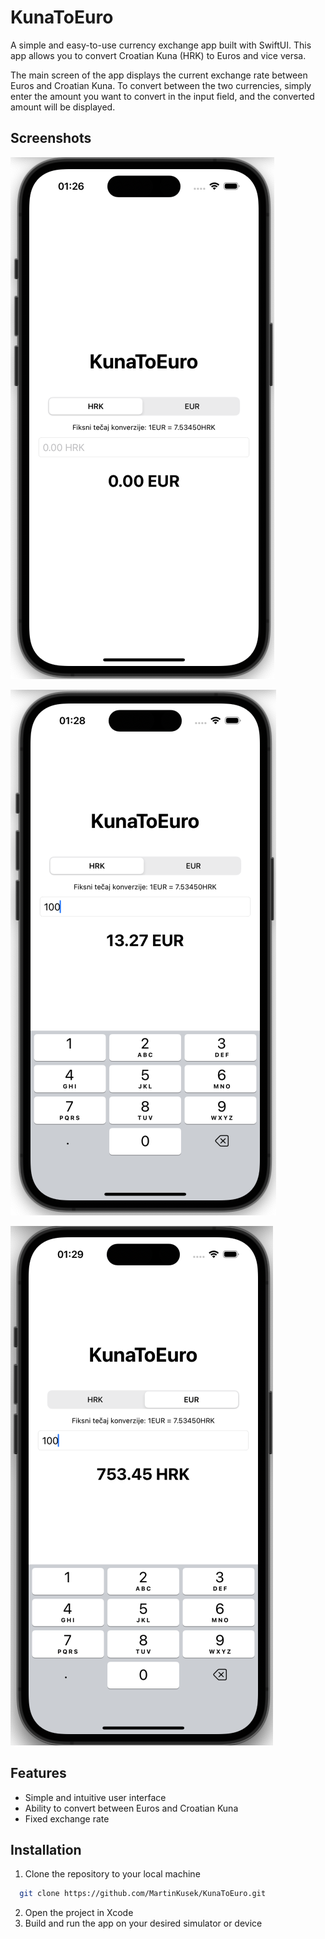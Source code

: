 
# KunaToEuro

A simple and easy-to-use currency exchange app built with SwiftUI. This app allows you to convert Croatian Kuna (HRK) to Euros and vice versa.

The main screen of the app displays the current exchange rate between Euros and Croatian Kuna. To convert between the two currencies, simply enter the amount you want to convert in the input field, and the converted amount will be displayed.

## Screenshots

![App Screenshot](https://github.com/MartinKusek/KunaToEuro/blob/main/Screenshots/Screen1.png)

![App Screenshot](https://github.com/MartinKusek/KunaToEuro/blob/main/Screenshots/Screen2.png)

![App Screenshot](https://github.com/MartinKusek/KunaToEuro/blob/main/Screenshots/Screen3.png)


## Features

- Simple and intuitive user interface
- Ability to convert between Euros and Croatian Kuna
- Fixed exchange rate



## Installation

1. Clone the repository to your local machine

```bash
  git clone https://github.com/MartinKusek/KunaToEuro.git
```

2. Open the project in Xcode
3. Build and run the app on your desired simulator or device
    
